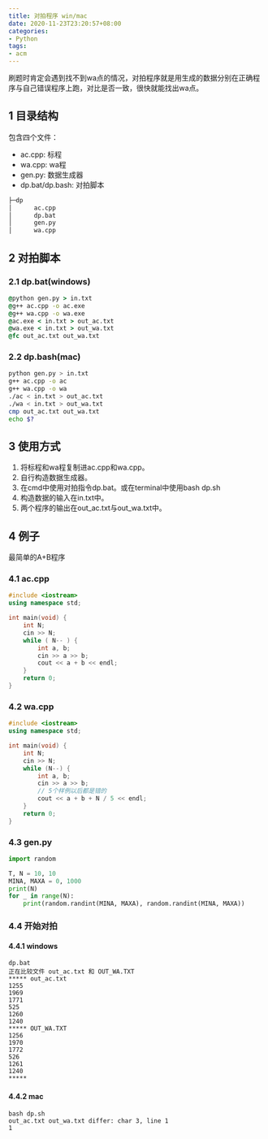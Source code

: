 ```yaml
---
title: 对拍程序 win/mac
date: 2020-11-23T23:20:57+08:00
categories: 
- Python
tags:
- acm
---
```


刷题时肯定会遇到找不到wa点的情况，对拍程序就是用生成的数据分别在正确程序与自己错误程序上跑，对比是否一致，很快就能找出wa点。

<!-- more -->

## 1 目录结构

包含四个文件：

* ac.cpp: 标程
* wa.cpp: wa程
* gen.py: 数据生成器
* dp.bat/dp.bash: 对拍脚本

```txt
├─dp
│      ac.cpp
│      dp.bat
│      gen.py
│      wa.cpp
```

## 2 对拍脚本

### 2.1 dp.bat(windows)

```bat
@python gen.py > in.txt
@g++ ac.cpp -o ac.exe
@g++ wa.cpp -o wa.exe
@ac.exe < in.txt > out_ac.txt
@wa.exe < in.txt > out_wa.txt
@fc out_ac.txt out_wa.txt
```

### 2.2 dp.bash(mac)

```bash
python gen.py > in.txt
g++ ac.cpp -o ac
g++ wa.cpp -o wa
./ac < in.txt > out_ac.txt
./wa < in.txt > out_wa.txt
cmp out_ac.txt out_wa.txt
echo $?
```

## 3 使用方式

1. 将标程和wa程复制进ac.cpp和wa.cpp。
2. 自行构造数据生成器。
3. 在cmd中使用对拍指令dp.bat。或在terminal中使用bash dp.sh
4. 构造数据的输入在in.txt中。
5. 两个程序的输出在out_ac.txt与out_wa.txt中。

## 4 例子

最简单的A+B程序

### 4.1 ac.cpp

```ac.cpp
#include <iostream>
using namespace std;

int main(void) {
    int N;
    cin >> N;
    while ( N-- ) {
        int a, b;
        cin >> a >> b;
        cout << a + b << endl;
    }
    return 0;
}
```

### 4.2 wa.cpp

```ac.cpp
#include <iostream>
using namespace std;

int main(void) {
    int N;
    cin >> N;
    while (N--) {
        int a, b;
        cin >> a >> b;
        // 5个样例以后都是错的
        cout << a + b + N / 5 << endl;
    }
    return 0;
}
```

### 4.3 gen.py

```python
import random

T, N = 10, 10
MINA, MAXA = 0, 1000
print(N)
for _ in range(N):
    print(random.randint(MINA, MAXA), random.randint(MINA, MAXA))
```

### 4.4 开始对拍

#### 4.4.1 windows

```shell
dp.bat
正在比较文件 out_ac.txt 和 OUT_WA.TXT
***** out_ac.txt
1255
1969
1771
525
1260
1240
***** OUT_WA.TXT
1256
1970
1772
526
1261
1240
*****
```

#### 4.4.2 mac

```shell
bash dp.sh
out_ac.txt out_wa.txt differ: char 3, line 1
1
```
